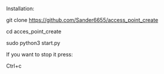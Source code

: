 Installation:

git clone https://github.com/Sander6655/access_point_create

cd acces_point_create

sudo python3 start.py


If you want to stop it press:

Ctrl+c
